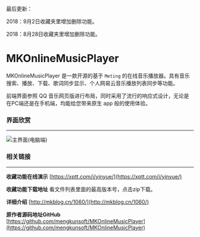 最后更新：

2018：9月2日收藏夹里增加删除功能。

2018：8月28日收藏夹里增加删除功能。

MKOnlineMusicPlayer
========
MKOnlineMusicPlayer 是一款开源的基于 `Meting` 的在线音乐播放器。具有音乐搜索、播放、下载、歌词同步显示、个人网易云音乐播放列表同步等功能。

前端界面参照 QQ 音乐网页版进行布局，同时采用了流行的响应式设计，无论是在PC端还是在手机端，均能给您带来原生 app 般的使用体验。

### 界面欣赏
-----
![主界面(电脑端)](https://user-images.githubusercontent.com/16880885/30487091-f7b45980-9a64-11e7-9588-8b6b87ac6763.jpg)

### 相关链接
-----
**收藏功能在线演示** [https://xptt.com/i/yinyue/](https://xptt.com/i/yinyue/)

**收藏功能下载地址** 看文件列表里面的最高版本号，点击zip下载。

**详细介绍** [http://mkblog.cn/1060/](http://mkblog.cn/1060/)

**原作者源码地址GitHub** [https://github.com/mengkunsoft/MKOnlineMusicPlayer](https://github.com/mengkunsoft/MKOnlineMusicPlayer)
